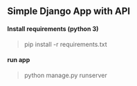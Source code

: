 ## Simple Django App with API

#### Install requirements (python 3)
> pip install -r requirements.txt

#### run app
> python manage.py runserver 

